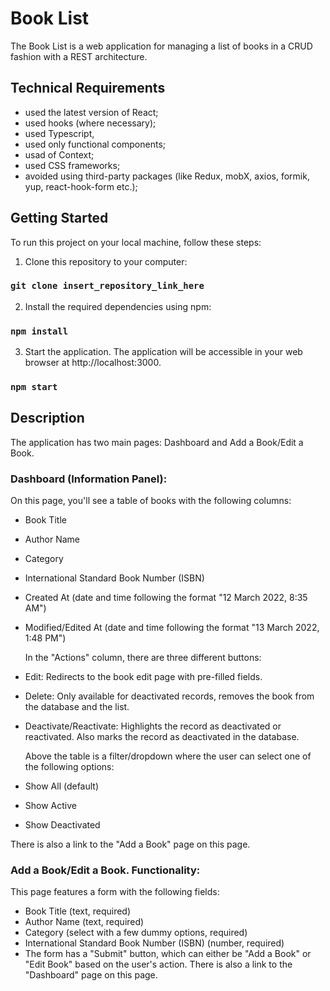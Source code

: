 # Book List

The Book List is a web application for managing a list of books in a CRUD fashion with a REST architecture.

## Technical Requirements

- used the latest version of React;
- used hooks (where necessary);
- used Typescript, 
- used only functional components;
- usad of Context;
- used CSS frameworks;
- avoided using third-party packages (like Redux, mobX, axios, formik, yup, react-hook-form etc.);

## Getting Started

To run this project on your local machine, follow these steps:

1. Clone this repository to your computer:

### `git clone insert_repository_link_here`

2. Install the required dependencies using npm:

### `npm install`

3. Start the application. The application will be accessible in your web browser at http://localhost:3000.

### `npm start`

## Description

The application has two main pages: Dashboard and Add a Book/Edit a Book.

### Dashboard (Information Panel):

  On this page, you'll see a table of books with the following columns:
- Book Title
- Author Name
- Category
- International Standard Book Number (ISBN)
- Created At (date and time following the format "12 March 2022, 8:35 AM")
- Modified/Edited At (date and time following the format "13 March 2022, 1:48 PM")

  In the "Actions" column, there are three different buttons:

- Edit: Redirects to the book edit page with pre-filled fields.
- Delete: Only available for deactivated records, removes the book from the database and the list.
- Deactivate/Reactivate: Highlights the record as deactivated or reactivated. Also marks the record as deactivated in the database.

  Above the table is a filter/dropdown where the user can select one of the following options:

- Show All (default)
- Show Active
- Show Deactivated

There is also a link to the "Add a Book" page on this page.

### Add a Book/Edit a Book. Functionality:
  This page features a form with the following fields:

- Book Title (text, required)
- Author Name (text, required)
- Category (select with a few dummy options, required)
- International Standard Book Number (ISBN) (number, required)
- The form has a "Submit" button, which can either be "Add a Book" or "Edit Book" based on the user's action. There is also a link to the "Dashboard" page on this page.

